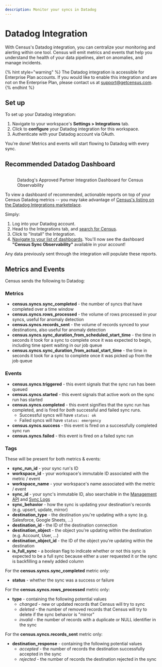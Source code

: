 ```yaml
---
description: Monitor your syncs in Datadog
---
```


# Datadog Integration

With Census's Datadog integration, you can centralize your monitoring and alerting within one tool. Census will emit metrics and events that help you understand the health of your data pipelines, alert on anomalies, and manage incidents.

{% hint style="warning" %}
The Datadog integration is accessible for Enterprise Plan accounts. If you would like to enable this integration and are not on the Enterprise Plan, please contact us at [support@getcensus.com](mailto:support@getcensus.com).
{% endhint %}

## Set up

To set up your Datadog integration:

1. Navigate to your workspace's **Settings > Integrations** tab.
2. Click to **configure** your Datadog integration for this workspace.
3. Authenticate with your Datadog account via OAuth.

You're done! Metrics and events will start flowing to Datadog with every sync.

## Recommended Datadog Dashboard

<figure><img src="../../.gitbook/assets/Screen Shot 2023-02-20 at 1.27.52 PM.png" alt=""><figcaption><p>Datadog's Approved Partner Integration Dashboard for Census Observability</p></figcaption></figure>

To view a dashboard of recommended, actionable reports on top of your Census Datadog metrics -- you may take advantage of [Census's listing on the Datadog Integrations marketplace](https://app.datadoghq.com/integrations?search=Census).

Simply:

1. Log into your Datadog account.
2. Head to the Integrations tab, and [search for Census](https://app.datadoghq.com/integrations?search=Census).
3. Click to "Install" the Integration.
4. [Navigate to your list of dashboards](https://app.datadoghq.com/dashboard/lists). You'll now see the dashboard **"Census Sync Observability"** available in your account!

Any data previously sent through the integration will populate these reports.

## Metrics and Events

Census sends the following to Datadog:

### Metrics

* **census.syncs.sync\_completed** - the number of syncs that have completed over a time window
* **census.syncs.rows\_processed** - the volume of rows processed in your syncs, useful for anomaly detection
* **census.syncs.records\_sent** - the volume of records synced to your destinations, also useful for anomaly detection
* **census.syncs.sync\_duration\_from\_scheduled\_start\_time** - the time in seconds it took for a sync to complete once it was expected to begin, including time spent waiting in our job queue
* **census.syncs.sync\_duration\_from\_actual\_start\_time** - the time in seconds it took for a sync to complete once it was picked up from the job queue

### Events

* **census.syncs.triggered** - this event signals that the sync run has been queued&#x20;
* **census.syncs.started** - this event signals that active work on the sync run has started
* **census.syncs.completed** - this event signifies that the sync run has completed, and is fired for _both_ successful and failed sync runs.
  * Successful syncs will have `status: ok`
  * Failed syncs will have `status: emergency`
* **census.syncs.success** - this event is fired on a successfully completed sync run
* **census.syncs.failed** - this event is fired on a failed sync run

### Tags

These will be present for both metrics & events:

* **sync\_run\_id** - your sync run's ID
* **workspace\_id** - your workspace's immutable ID associated with the metric / event
* **workspace\_name** - your workspace's name associated with the metric / event
* **sync\_id** - your sync's immutable ID, also searchable in the [Management API](../developers/api.md) and [Sync Logs ](warehouse-writeback.md)
* **sync\_behavior** - how the sync is updating your destination's records (e.g. upsert, update, mirror)
* **destination\_type** - the destination you're updating with a sync (e.g. Salesforce, Google Sheets, ...)
* **destination\_id** - the ID of the destination connection
* **destination\_object** - the object you're updating within the destination (e.g. Account, User, ...)
* **destination\_object\_id** - the ID of the object you're updating within the destination
* **is\_full\_sync** - a boolean flag to indicate whether or not this sync is expected to be a full sync because either a user requested it or the sync is backfilling a newly added column

For the **census.syncs.sync\_completed** metric only:

* **status** - whether the sync was a success or failure

For the **census.syncs.rows\_processed** metric only:

* **type** - containing the following potential values
  * _changed_ - new or updated records that Census will try to sync
  * _deleted_ - the number of removed records that Census will try to delete if the sync behavior is "mirror"
  * _invalid_ - the number of records with a duplicate or NULL identifier in the sync

For the **census.syncs.records\_sent** metric only:

* **destination\_response** - containing the following potential values
  * _accepted_ - the number of records the destination successfully accepted in the sync
  * _rejected_ - the number of records the destination rejected in the sync
